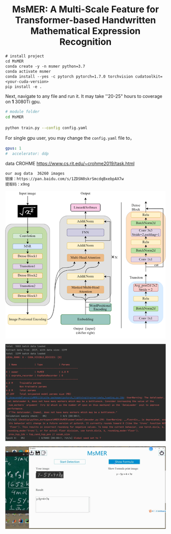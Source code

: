 <div align="center">    
 
# MsMER: A Multi-Scale Feature for Transformer-based Handwritten Mathematical Expression Recognition    


</div>
 
```
# install project   
cd MsMER
conda create -y -n msmer python=3.7
conda activate msmer
conda install --yes -c pytorch pytorch=1.7.0 torchvision cudatoolkit=<your-cuda-version>
pip install -e .   
 ```   
 Next, navigate to any file and run it. It may take ''20-25" hours to coverage on **1** 3080Ti gpu.
 ```bash
# module folder
cd MsMER

python train.py --config config.yaml  
```

For single gpu user, you may change the `config.yaml` file to，
```yaml
gpus: 1
#  accelerator: ddp

```

data CROHME https://www.cs.rit.edu/~crohme2019/task.html
```
our aug data  36260 images
链接：https://pan.baidu.com/s/1ZDSN0skrSmcdqBxebpAX7w 
提取码：x9ng

```

![image](https://github.com/freedompuls/MsMER/blob/main/image.png)

![image](https://github.com/freedompuls/MsMER/blob/main/image3.PNG)

![image](https://github.com/freedompuls/MsMER/blob/main/image2.PNG)

